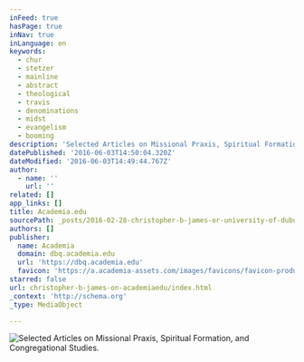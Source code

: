 ```yaml
---
inFeed: true
hasPage: true
inNav: true
inLanguage: en
keywords:
  - chur
  - stetzer
  - mainline
  - abstract
  - theological
  - travis
  - denominations
  - midst
  - evangelism
  - booming
description: 'Selected Articles on Missional Praxis, Spiritual Formation, and Congregational Studies. '
datePublished: '2016-06-03T14:50:04.320Z'
dateModified: '2016-06-03T14:49:44.767Z'
author:
  - name: ''
    url: ''
related: []
app_links: []
title: Academia.edu
sourcePath: _posts/2016-02-28-christopher-b-james-or-university-of-dubuque-academiaedu.md
authors: []
publisher:
  name: Academia
  domain: dbq.academia.edu
  url: 'https://dbq.academia.edu'
  favicon: 'https://a.academia-assets.com/images/favicons/favicon-production.ico'
starred: false
url: christopher-b-james-on-academiaedu/index.html
_context: 'http://schema.org'
_type: MediaObject

---
```

![Selected Articles on Missional Praxis, Spiritual Formation, and Congregational Studies. ](https://s3-us-west-2.amazonaws.com/the-grid-img/p/7694dcae552b78934afd09a875ef65282e454aa2.jpg)